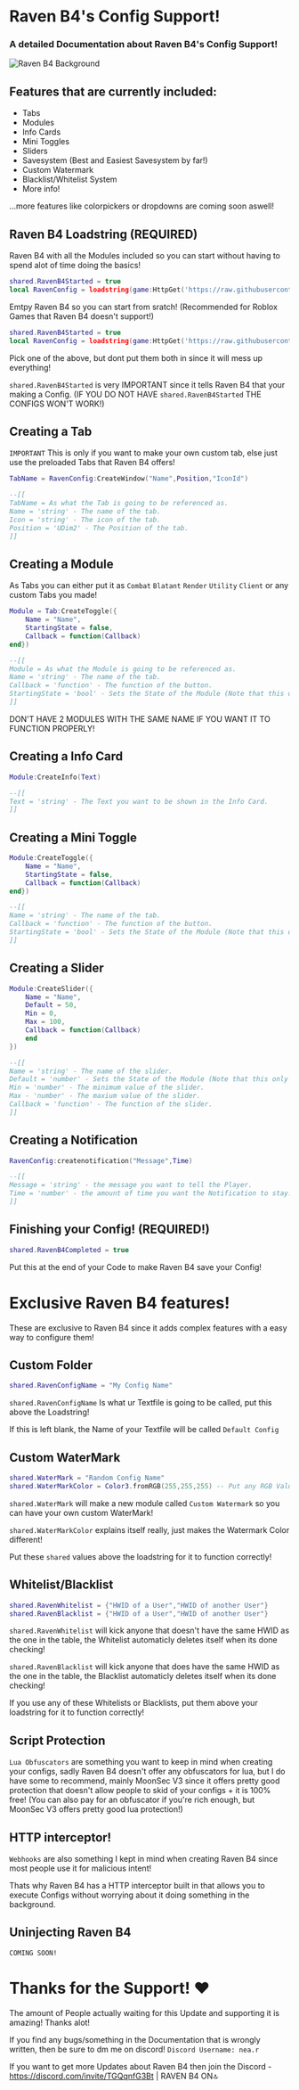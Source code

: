 # Raven B4's Config Support!
### A detailed Documentation about Raven B4's Config Support!

![Raven B4 Background](https://github.com/Near-B4/RavenB4/assets/172177784/532ad849-8722-42fa-96af-eb277d6d3110)
## Features that are currently included:
- Tabs
- Modules
- Info Cards
- Mini Toggles
- Sliders
- Savesystem (Best and Easiest Savesystem by far!)
- Custom Watermark
- Blacklist/Whitelist System
- More info!

...more features like colorpickers or dropdowns are coming soon aswell!

## Raven B4 Loadstring (REQUIRED)
Raven B4 with all the Modules included so you can start without having to spend alot of time doing the basics!
```lua
shared.RavenB4Started = true
local RavenConfig = loadstring(game:HttpGet('https://raw.githubusercontent.com/goinglikeatrainlol/RavenB4Roblox/main/Raven%20Main%20Loader'))()
```
Emtpy Raven B4 so you can start from sratch! (Recommended for Roblox Games that Raven B4 doesn't support!)
```lua
shared.RavenB4Started = true
local RavenConfig = loadstring(game:HttpGet('https://raw.githubusercontent.com/goinglikeatrainlol/RavenB4Roblox/main/Raven%20NoModules%20Loader'))()
```
Pick one of the above, but dont put them both in since it will mess up everything!

`shared.RavenB4Started` is very IMPORTANT since it tells Raven B4 that your making a Config. (IF YOU DO NOT HAVE `shared.RavenB4Started` THE CONFIGS WON'T WORK!)


## Creating a Tab
`IMPORTANT` This is only if you want to make your own custom tab, else just use the preloaded Tabs that Raven B4 offers!
```lua
TabName = RavenConfig:CreateWindow("Name",Position,"IconId")

--[[
TabName = As what the Tab is going to be referenced as.
Name = 'string' - The name of the tab.
Icon = 'string' - The icon of the tab.
Position = 'UDim2' - The Position of the tab.
]]
```

## Creating a Module
As Tabs you can either put it as `Combat` `Blatant` `Render` `Utility` `Client` or any custom Tabs you made!
```lua
Module = Tab:CreateToggle({
    Name = "Name",
    StartingState = false,
    Callback = function(Callback)
end})

--[[
Module = As what the Module is going to be referenced as.
Name = 'string' - The name of the tab.
Callback = 'function' - The function of the button.
StartingState = 'bool' - Sets the State of the Module (Note that this only works when the Player inject Raven B4 for the FIRST TIME, else the SaveSystem takes over!)
]]
```

DON'T HAVE 2 MODULES WITH THE SAME NAME IF YOU WANT IT TO FUNCTION PROPERLY!

## Creating a Info Card
```lua
Module:CreateInfo(Text)

--[[
Text = 'string' - The Text you want to be shown in the Info Card.
]]
```

## Creating a Mini Toggle
```lua
Module:CreateToggle({
    Name = "Name",
    StartingState = false,
    Callback = function(Callback)
end})

--[[
Name = 'string' - The name of the tab.
Callback = 'function' - The function of the button.
StartingState = 'bool' - Sets the State of the Module (Note that this only works when the Player inject Raven B4 for the FIRST TIME, else the SaveSystem takes over!)
]]
```

## Creating a Slider
```lua
Module:CreateSlider({
    Name = "Name",
    Default = 50,
    Min = 0,
    Max = 100,
    Callback = function(Callback)
    end
})

--[[
Name = 'string' - The name of the slider.
Default = 'number' - Sets the State of the Module (Note that this only works when the Player inject Raven B4 for the FIRST TIME, else the SaveSystem takes over!)
Min = 'number' - The minimum value of the slider.
Max - 'number' - The maxium value of the slider.
Callback = 'function' - The function of the slider.
]]
```

## Creating a Notification
```lua
RavenConfig:createnotification("Message",Time)

--[[
Message = 'string' - the message you want to tell the Player.
Time = 'number' - the amount of time you want the Notification to stay.
]]
```
## Finishing your Config! (REQUIRED!)
```lua
shared.RavenB4Completed = true
```
Put this at the end of your Code to make Raven B4 save your Config!

# Exclusive Raven B4 features!
These are exclusive to Raven B4 since it adds complex features with a easy way to configure them!

## Custom Folder
```lua
shared.RavenConfigName = "My Config Name"
```
`shared.RavenConfigName` Is what ur Textfile is going to be called, put this above the Loadstring!

If this is left blank, the Name of your Textfile will be called `Default Config`

## Custom WaterMark
```lua
shared.WaterMark = "Random Config Name"
shared.WaterMarkColor = Color3.fromRGB(255,255,255) -- Put any RGB Value you want here!
```
`shared.WaterMark` will make a new module called `Custom Watermark` so you can have your own custom WaterMark!

`shared.WaterMarkColor` explains itself really, just makes the Watermark Color different!

Put these `shared` values above the loadstring for it to function correctly!

## Whitelist/Blacklist
```lua
shared.RavenWhitelist = {"HWID of a User","HWID of another User"}
shared.RavenBlacklist = {"HWID of a User","HWID of another User"}
```
`shared.RavenWhitelist` will kick anyone that doesn't have the same HWID as the one in the table, the Whitelist automaticly deletes itself when its done checking!

`shared.RavenBlacklist` will kick anyone that does have the same HWID as the one in the table, the Blacklist automaticly deletes itself when its done checking!

If you use any of these Whitelists or Blacklists, put them above your loadstring for it to function correctly!

## Script Protection
`Lua Obfuscators` are something you want to keep in mind when creating your configs, sadly Raven B4 doesn't offer any obfuscators for lua, but I do have some to recommend, mainly MoonSec V3 since it offers pretty good protection that doesn't allow people to skid of your configs + it is 100% free!
(You can also pay for an obfuscator if you're rich enough, but MoonSec V3 offers pretty good lua protection!)

## HTTP interceptor!
`Webhooks` are also something I kept in mind when creating Raven B4 since most people use it for malicious intent!

Thats why Raven B4 has a HTTP interceptor built in that allows you to execute Configs without worrying about it doing something in the background.

## Uninjecting Raven B4
`COMING SOON!`

# Thanks for the Support! ❤️
The amount of People actually waiting for this Update and supporting it is amazing! Thanks alot!

If you find any bugs/something in the Documentation that is wrongly written, then be sure to dm me on discord! `Discord Username: nea.r`

If you want to get more Updates about Raven B4 then join the Discord - https://discord.com/invite/TGQqnfG3Bt | RAVEN B4 ON🔝

